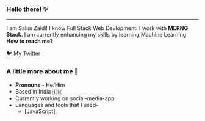 ### Hello there! ✨ 
___

 I am Salim Zaidi! I know Full Stack Web Devlopment. I work with **MERNG Stack**. I am currently enhancing my skills by learning Machine Learning
 **How to reach me?**
 
 
 [🐦 My Twitter](https://twitter.com/SalimZa92771281)
 
 ### A little more about me 🔎
  + **Pronouns** - He/Him
  + Based in India 🇮🇳
  + Currently working on social-media-app
  + Languages and tools that I used-
    + [JavaScript]
  

<!--
**Feanor96/Feanor96** is a ✨ _special_ ✨ repository because its `README.md` (this file) appears on your GitHub profile.

Here are some ideas to get you started:

- 🔭 I’m currently working on ...
- 🌱 I’m currently learning ...
- 👯 I’m looking to collaborate on ...
- 🤔 I’m looking for help with ...
- 💬 Ask me about ...
- 📫 How to reach me: ...
- 😄 Pronouns: ...
- ⚡ Fun fact: ...
-->
